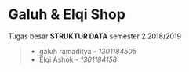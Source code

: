 # Galuh & Elqi Shop
Tugas besar **STRUKTUR DATA** semester 2 2018/2019
> - galuh ramaditya - *1301184505*
> - Elqi Ashok      - *1301184158*